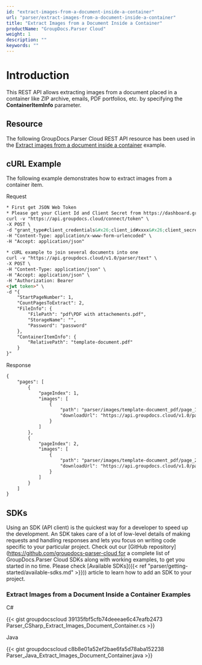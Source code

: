 ```yaml
---
id: "extract-images-from-a-document-inside-a-container"
url: "parser/extract-images-from-a-document-inside-a-container"
title: "Extract Images from a Document Inside a Container"
productName: "GroupDocs.Parser Cloud"
weight: 1
description: ""
keywords: ""
---
```







# Introduction #

This REST API allows extracting images from a document placed in a container like ZIP archive, emails, PDF portfolios, etc. by specifying the **ContainerItemInfo** parameter.

## Resource ##

The following GroupDocs.Parser Cloud REST API resource has been used in the [Extract images from a document inside a container](https://apireference.groupdocs.cloud/parser/#/Parse/Images) example.

## cURL Example ##

The following example demonstrates how to extract images from a container item.

 





 Request

```html 
* First get JSON Web Token
* Please get your Client Id and Client Secret from https://dashboard.groupdocs.cloud/applications. Kindly place Client Id in "client_id" and Client Secret in "client_secret" argument.
curl -v "https://api.groupdocs.cloud/connect/token" \
-X POST \
-d "grant_type#client_credentials&#x26;client_id#xxxx&#x26;client_secret#xxxx" \
-H "Content-Type: application/x-www-form-urlencoded" \
-H "Accept: application/json"
   
* cURL example to join several documents into one
curl -v "https://api.groupdocs.cloud/v1.0/parser/text" \
-X POST \
-H "Content-Type: application/json" \
-H "Accept: application/json" \
-H "Authorization: Bearer 
<jwt token>" \
-d "{
    "StartPageNumber": 1,
    "CountPagesToExtract": 2,
    "FileInfo": {
        "FilePath": "pdf\PDF with attachements.pdf",
        "StorageName": "",
        "Password": "password"
    },
    "ContainerItemInfo": {
        "RelativePath": "template-document.pdf"
    }
}"

 ```




 Response

```html 
{
    "pages": [
        {
            "pageIndex": 1,
            "images": [
                {
                    "path": "parser/images/template-document_pdf/page_1/image_0.jpeg",
                    "downloadUrl": "https://api.groupdocs.cloud/v1.0/parser/storage/file/parser/images/template-document_pdf/page_1/image_0.jpeg"
                }
            ]
        },
        {
            "pageIndex": 2,
            "images": [
                {
                    "path": "parser/images/template-document_pdf/page_2/image_0.jpeg",
                    "downloadUrl": "https://api.groupdocs.cloud/v1.0/parser/storage/file/parser/images/template-document_pdf/page_2/image_0.jpeg"
                }
            ]
        }
    ]
}


 ```






## SDKs ##

Using an SDK (API client) is the quickest way for a developer to speed up the development. An SDK takes care of a lot of low-level details of making requests and handling responses and lets you focus on writing code specific to your particular project. Check out our [GitHub repository](https://github.com/groupdocs-parser-cloud for a complete list of GroupDocs.Parser Cloud SDKs along with working examples, to get you started in no time. Please check [Available SDKs]({{< ref "parser/getting-started/available-sdks.md" >}})) article to learn how to add an SDK to your project.

### Extract Images from a Document Inside a Container Examples ###





 C#




{{< gist groupdocscloud 39135fbf5cfb74deeeae6c47eafb2473 Parser_CSharp_Extract_Images_Document_Container.cs >}}







 Java




{{< gist groupdocscloud c8b8e01a52ef2bae6fa5d78aba152238 Parser_Java_Extract_Images_Document_Container.java >}}







